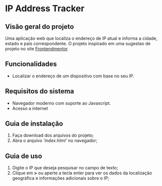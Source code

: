 # IP Address Tracker

## Visão geral do projeto
Uma aplicação web que localiza  o endereço de IP atual e informa a cidade, estado e país correspondente. O projeto inspirado em uma sugestao de projeto no site [Frontendmentor](https://www.frontendmentor.io/challenges/ip-address-tracker-I8-0yYAH0)

## Funcionalidades
- Localizar  o endereço de um dispositivo com base no seu IP.

## Requisitos do sistema
- Navegador moderno com suporte ao Javascript.
- Acesso a internet

## Guia de instalação
1. Faça download dos arquivos do projeto;
2. Abra o arquivo *'index.html'* no navegador;

## Guia de uso
1.  Digite o IP que deseja pesquisar no campo de texto;
2. Clique em **>** ou aperte a tecla enter para ver os dados da localização geográfica e informações adicionais sobre o IP;
